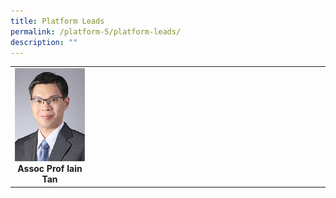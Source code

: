 ```yaml
---
title: Platform Leads
permalink: /platform-5/platform-leads/
description: ""
---
```

<table>
	<tbody>
		<tr>
			<td width="25%">
				<img style="width:200px" src="/images/Leaders/assoc-prof-tan-bee-huat.png">
				<div align="center"><b>Assoc Prof Iain Tan</b></div>
			</td>
			<td>
			</td>
			<td>
			</td>
		</tr>
	</tbody>
</table>